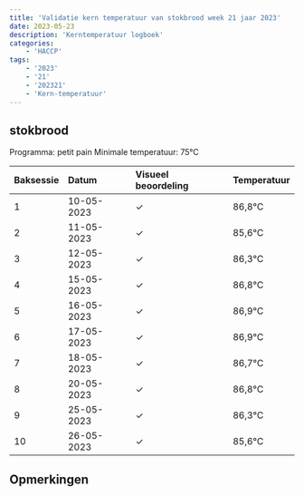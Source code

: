 ```yaml
---
title: 'Validatie kern temperatuur van stokbrood week 21 jaar 2023'
date: 2023-05-23
description: 'Kerntemperatuur logboek'
categories:
    - 'HACCP'
tags:
    - '2023'
    - '21'
    - '202321'
    - 'Kern-temperatuur'
---
```


## stokbrood

Programma: petit pain
Minimale temperatuur: 75°C

| Baksessie | Datum | Visueel beoordeling | Temperatuur |
|:---|:---|:---|:---|
| 1 | 10-05-2023 | &check; | 86,8°C |
| 2 | 11-05-2023 | &check; | 85,6°C |
| 3 | 12-05-2023 | &check; | 86,3°C |
| 4 | 15-05-2023 | &check; | 86,8°C |
| 5 | 16-05-2023 | &check; | 86,9°C |
| 6 | 17-05-2023 | &check; | 86,9°C |
| 7 | 18-05-2023 | &check; | 86,7°C |
| 8 | 20-05-2023 | &check; | 86,8°C |
| 9 | 25-05-2023 | &check; | 86,3°C |
| 10 | 26-05-2023 | &check; | 85,6°C |

## Opmerkingen


